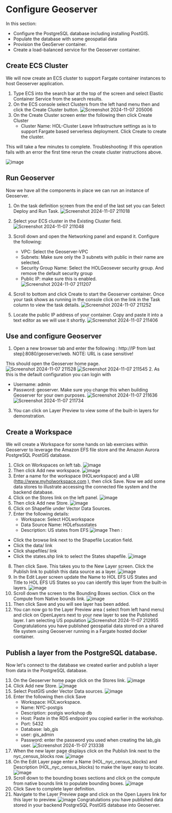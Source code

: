# Configure Geoserver

In this section:
- Configure the PostgreSQL database including installing PostGIS.
- Populate the database with some geospatial data
- Provision the GeoServer container.
- Create a load-balanced service for the Geoserver container.

## Create ECS Cluster
We will now create an ECS cluster to support Fargate container instances to host Geoserver application.

1. Type ECS into the search bar at the top of the screen and select Elastic Container Service from the search results.
2. On the ECS console select Clusters from the left hand menu then and click the Create Cluster button.
![Screenshot 2024-11-07 205006](https://github.com/user-attachments/assets/eb8d2ff6-9db5-4e9c-80b4-fb30c40f8f14)
3. On the Create Cluster screen enter the following then click Create Cluster
   - Cluster Name: HOL-Cluster
Leave Infrastructure settings as is to support Fargate based serverless deployment. Click Create to create the cluster.

This will take a few minutes to complete. Troubleshooting: If this operation fails with an error the first time rerun the create cluster instructions above.

![image](https://github.com/user-attachments/assets/df9c359d-9aa7-4d34-8853-19a86758ab8f)

## Run Geoserver
Now we have all the components in place we can run an instance of Geoserver.

1. On the task definition screen from the end of the last set you can Select Deploy and Run Task.
![Screenshot 2024-11-07 211018](https://github.com/user-attachments/assets/c151b21c-72d0-46ea-a67b-22367c463d5a)
2. Select your ECS cluster in the Existing Cluster field.
![Screenshot 2024-11-07 211048](https://github.com/user-attachments/assets/96b9dfc5-dbb6-439a-bb02-bc23d501237d)
3. Scroll down and open the Networking panel and expand it. Configure the following:
   - VPC: Select the Geoserver-VPC
   - Subnets: Make sure only the 3 subnets with public in their name are selected.
   - Security Group Name: Select the HOLGeosever security group. And remove the default security group
   - Public IP: make sure this is enabled.
![Screenshot 2024-11-07 211207](https://github.com/user-attachments/assets/79b02d7a-a58f-4422-bee1-44fa20be62d0)

4. Scroll to bottom and click Create to start the Geoserver container.
Once your task shows as running in the console click on the link in the Task column to view the task details.
![Screenshot 2024-11-07 211252](https://github.com/user-attachments/assets/0e98f6a3-b780-4ccc-ab3b-f02a54bbe6f5)

5. Locate the public IP address of your container. Copy and paste it into a text editor as we will use it shortly.
![Screenshot 2024-11-07 211406](https://github.com/user-attachments/assets/276e8d72-38c5-48e6-9c96-d5ab48bc6efc)

## Use and configure Geoserver
1. Open a new browser tab and enter the following :
http://IP from last step]:8080/geoserver/web. NOTE: URL is case sensitive!

This should open the Geoserver home page.
![Screenshot 2024-11-07 211528](https://github.com/user-attachments/assets/99596d74-a0bb-4798-aacd-35491135c533)
![Screenshot 2024-11-07 211545](https://github.com/user-attachments/assets/59088e6f-1ffb-4bb0-a71c-810905be5526)
2. As this is the default configuration you can login with
   - Username: admin
   - Password: geoserver.
Make sure you change this when building Geoserver for your own purposes.
![Screenshot 2024-11-07 211636](https://github.com/user-attachments/assets/796eaf97-0ddf-4890-a804-20b30ea59526)
![Screenshot 2024-11-07 211734](https://github.com/user-attachments/assets/c2a79982-cfe9-4158-bcc0-cd478d7f7e83)
3. You can click on Layer Preview to view some of the built-in layers for demonstration.
## Create a Workspace
We will create a Workspace for some hands on lab exercises within Geoserver to leverage the Amazon EFS file store and the Amazon Aurora PostgreSQL PostGIS database.
1. Click on Workspaces on left tab.
![image](https://github.com/user-attachments/assets/cd94215f-a079-49f0-a7bf-95a7145d7c44)
2. Then click Add new workspace.
![image](https://github.com/user-attachments/assets/f42071e4-d67a-468e-9835-bb9414c78f9b)
3. Enter a name for the workspace (HOLworkspace) and a URI (http://www.myholworkspace.com ), then click Save.
Now we add some data stores to illustrate accessing the connected file system and the backend database.
4. Click on the Stores link on the left panel.
![image](https://github.com/user-attachments/assets/0c8e52d1-3c69-4c22-ad62-55101d103de0)
5. Then click Add new Store.
![image](https://github.com/user-attachments/assets/376ed06c-620a-43cf-8dd5-f14b47de18de)
6. Click on Shapefile under Vector Data Sources.
7. Enter the following details:
   - Workspace: Select HOLworkspace
   - Data Source Name: HOLefsusstates
   - Description: US states from EFS
![image](https://github.com/user-attachments/assets/ee36e7a9-53a3-49ec-b7f8-fa4b5ca45dbc)
Then :
- Click the browse link next to the Shapefile Location field.
- Click the data/ link
- Click shapefiles/ link
- Click the states.shp link to select the States shapefile.
![image](https://github.com/user-attachments/assets/905cb705-0bdf-4c4c-ae3f-1cc90c538f28)
8. Then click Save. This takes you to the New Layer screen. Click the Publish link to publish this data source as a layer.
![image](https://github.com/user-attachments/assets/41d61c5e-9411-4507-ac10-1a3b43f265dd)
9. In the Edit Layer screen update the Name to HOL EFS US States and Title to HOL EFS US States so you can identify this layer from the built-in layers.
![image](https://github.com/user-attachments/assets/2254ffaa-1d78-433b-a7f8-55dacd38558d)
10. Scroll down the screen to the Bounding Boxes section. Click on the Compute from Native bounds link.
![image](https://github.com/user-attachments/assets/5c14ebbb-9815-4c34-b4f6-f36122b1ba60)
11. Then click Save and you will see layer has been added.
12. You can now go to the Layer Preview area ( select from left hand menu) and click on OpenLayers next to your new layer to see the Published layer. I am selecting US population
![Screenshot 2024-11-07 212955](https://github.com/user-attachments/assets/38be1c40-79c5-4ac3-a0ad-a97217e3255e)
Congratulations you have published geospatial data stored on a shared file system using Geoserver running in a Fargate hosted docker container.
## Publish a layer from the PostgreSQL database.
Now let's connect to the database we created earlier and publish a layer from data in the PostgreSQL database.

13. On the Geoserver home page click on the Stores link.
![image](https://github.com/user-attachments/assets/42816ebe-d14d-4fc2-a3c2-2ae1c6e56f04)
14. Click Add new Store.
![image](https://github.com/user-attachments/assets/ad09e228-2901-4c3b-806d-2b5fb275654c)
15. Select PostGIS under Vector Data sources.
![image](https://github.com/user-attachments/assets/ef3b6ebe-a740-42c0-b8cd-e21af63ccdb8)
16. Enter the following then click Save
    - Workspace: HOLworkspace.
    - Name: NYC-postgis
    - Description: postgis workshop db
    - Host: Paste in the RDS endpoint you copied earlier in the workshop.
    - Port: 5432
    - Database: lab_gis
    - user: gis_admin
    - Password: enter the password you used when creating the lab_gis user.
![Screenshot 2024-11-07 213338](https://github.com/user-attachments/assets/3527417c-264a-40de-95e3-7e067df291ea)
17. When the new layer page displays click on the Publish link next to the nyc_census_blocks row.
![image](https://github.com/user-attachments/assets/18c33eb4-2c4e-44bf-bd9a-96256242a30d)
18. On the Edit Layer page enter a Name (HOL_nyc_census_blocks) and Description (HOL_nyc_census_blocks) to make the layer easy to locate.
![image](https://github.com/user-attachments/assets/ced75d18-ce43-43b2-9dd5-f7680eb42d08)
19. Scroll down to the bounding boxes sections and click on the compute from native bounds link to populate bounding boxes.
![image](https://github.com/user-attachments/assets/06f085e0-74be-48d2-b582-855fb3203ddf)
20. Click Save to complete layer definition.
21. Navigate to the Layer Preview page and click on the Open Layers link for this layer to preview.
![image](https://github.com/user-attachments/assets/ba3c7207-e8e9-4bae-a6f4-3f06e6f2b9f5)
Congratulations you have published data stored in your backend PostgreSQL PostGIS database into Geoserver.
